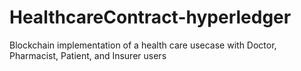 # HealthcareContract-hyperledger
Blockchain implementation of a health care usecase with Doctor, Pharmacist, Patient, and Insurer users
